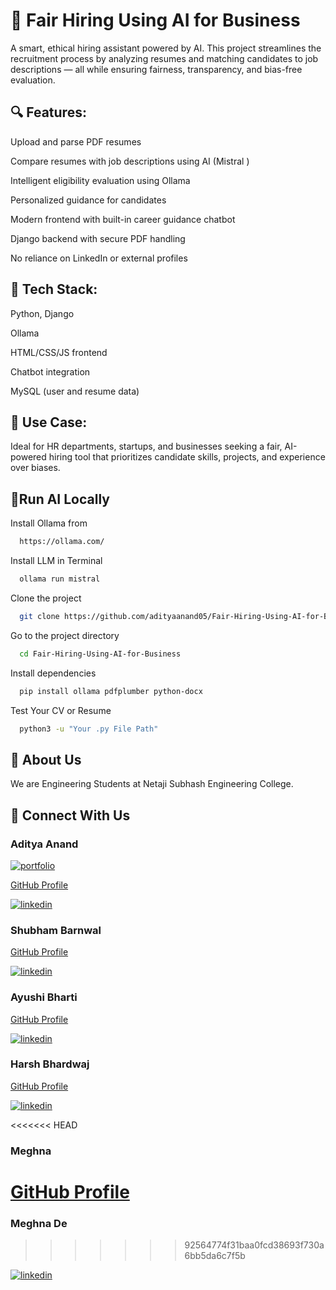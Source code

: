 
# 🧠 Fair Hiring Using AI for Business

A smart, ethical hiring assistant powered by AI. This project streamlines the recruitment process by analyzing resumes and matching candidates to job descriptions — all while ensuring fairness, transparency, and bias-free evaluation.

## 🔍 Features:

Upload and parse PDF resumes

Compare resumes with job descriptions using AI (Mistral )

Intelligent eligibility evaluation using Ollama

Personalized guidance for candidates

Modern frontend with built-in career guidance chatbot

Django backend with secure PDF handling

No reliance on LinkedIn or external profiles

## 🔧 Tech Stack:

Python, Django

Ollama

HTML/CSS/JS frontend

Chatbot integration

MySQL (user and resume data)

## 🚀 Use Case: 
Ideal for HR departments, startups, and businesses seeking a fair, AI-powered hiring tool that prioritizes candidate skills, projects, and experience over biases.


## 🐍Run AI Locally

Install Ollama from 

```bash
  https://ollama.com/
```
Install LLM in Terminal 

```bash
  ollama run mistral
```

Clone the project

```bash
  git clone https://github.com/adityaanand05/Fair-Hiring-Using-AI-for-Business.git
```

Go to the project directory

```bash
  cd Fair-Hiring-Using-AI-for-Business
```

Install dependencies

```bash
  pip install ollama pdfplumber python-docx 
```

Test Your CV or Resume

```bash
  python3 -u "Your .py File Path"
```


## 🚀 About Us
We are Engineering Students at Netaji Subhash Engineering College.


## 🔗 Connect With Us

### Aditya Anand
[![portfolio](https://img.shields.io/badge/my_portfolio-000?style=for-the-badge&logo=ko-fi&logoColor=white)](https://adityaanand05.github.io/Profile/)

[GitHub Profile](https://github.com/adityaanand05)

[![linkedin](https://img.shields.io/badge/linkedin-0A66C2?style=for-the-badge&logo=linkedin&logoColor=white)](https://www.linkedin.com/in/adityaanand05?lipi=urn%3Ali%3Apage%3Ad_flagship3_profile_view_base_contact_details%3BqfFyqcfZTROM0RPuhKxRYg%3D%3D)

### Shubham Barnwal
[GitHub Profile](https://github.com/Mrbarnwal)

[![linkedin](https://img.shields.io/badge/linkedin-0A66C2?style=for-the-badge&logo=linkedin&logoColor=white)](https://www.linkedin.com/in/shubham-barnwal-b598a732a?lipi=urn%3Ali%3Apage%3Ad_flagship3_profile_view_base_contact_details%3Boq18qAH3QWOMRsfkIn7Qig%3D%3D)

### Ayushi Bharti
[GitHub Profile](https://github.com/Ayushi-Bharti)

[![linkedin](https://img.shields.io/badge/linkedin-0A66C2?style=for-the-badge&logo=linkedin&logoColor=white)]()

### Harsh Bhardwaj
[GitHub Profile](https://github.com/harshfuran)

[![linkedin](https://img.shields.io/badge/linkedin-0A66C2?style=for-the-badge&logo=linkedin&logoColor=white)]()

<<<<<<< HEAD
### Meghna
[GitHub Profile](https://github.com/Meghna-De)
=======
### Meghna De
>>>>>>> 92564774f31baa0fcd38693f730a6bb5da6c7f5b

[![linkedin](https://img.shields.io/badge/linkedin-0A66C2?style=for-the-badge&logo=linkedin&logoColor=white)](https://www.linkedin.com/in/meghna-de-445241324?lipi=urn%3Ali%3Apage%3Ad_flagship3_profile_view_base_contact_details%3BvkBN%2FDH5TvyHVKvOjJKkgA%3D%3D)

